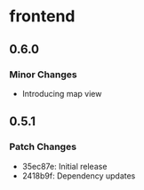 # frontend

## 0.6.0

### Minor Changes

- Introducing map view

## 0.5.1

### Patch Changes

- 35ec87e: Initial release
- 2418b9f: Dependency updates
